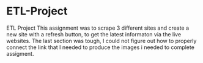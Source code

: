 # ETL-Project
ETL Project 
This assignment was to scrape 3 different sites and create a new site with a refresh button, to get the latest informaton via the live websites. The last section was tough, I could not figure out how to properly connect the link that I needed to produce the images i needed to complete assigment.
